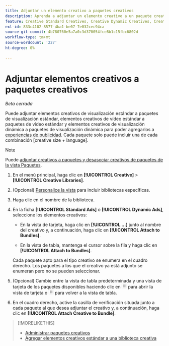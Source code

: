 ```yaml
---
title: Adjuntar un elemento creativo a paquetes creativos
description: Aprenda a adjuntar un elemento creativo a un paquete creativo.
feature: Creative Standard Creatives, Creative Dynamic Creatives, Creative Bundles
exl-id: 833c4102-8577-4ba1-be07-7e032cec94ca
source-git-commit: 4b780760e5a7a0c3d370054fce8b1c15fbc6802d
workflow-type: tm+mt
source-wordcount: '227'
ht-degree: 0%

---
```


# Adjuntar elementos creativos a paquetes creativos

*Beta cerrada*

<!-- Edit all, including the metadata and title, plus the links within TOC and bundle-manage.md, once this feature is available.  -->

Puede adjuntar elementos creativos de visualización estándar a paquetes de visualización estándar, elementos creativos de vídeo estándar a paquetes de vídeo estándar y elementos creativos de visualización dinámica a paquetes de visualización dinámica para poder agregarlos a [experiencias de publicidad](/help/creative/experiences/experience-about.md). Cada paquete solo puede incluir una de cada combinación \[creative size + language\].

<!--
You can also detach a creative from a bundle to remove the association between the two, so that the creative is no longer used for experiences that target the bundle. Detaching a creative from the bundle doesn't delete the creative from the Creatives tab in your creative library.
-->

>[!NOTE]
>
>Puede<!-- also --> [adjuntar creativos a paquetes y desasociar creativos de paquetes de la vista Paquetes](/help/creative/creative-libraries/bundle-manage.md).

<!-- Hide header until second procedure is available (if we add that):

## Attach creatives to creative bundles

-->

1. En el menú principal, haga clic en **[!UICONTROL Creative]** > **[!UICONTROL Creative Libraries]**.

1. (Opcional) [Personalice la vista](/help/creative/introduction/customize-data-views.md) para incluir bibliotecas específicas.

1. Haga clic en el nombre de la biblioteca.

1. En la ficha **[!UICONTROL Standard Ads]** o **[!UICONTROL Dynamic Ads]**, seleccione los elementos creativos:

   * En la vista de tarjeta, haga clic en **[!UICONTROL ...]** junto al nombre del creativo y, a continuación, haga clic en **[!UICONTROL Attach to Bundles]**.

   * En la vista de tabla, mantenga el cursor sobre la fila y haga clic en **[!UICONTROL Attach to Bundles]**.

   Cada paquete apto para el tipo creativo se enumera en el cuadro derecho. Los paquetes a los que el creativo ya está adjunto se enumeran pero no se pueden seleccionar.

1. (Opcional) Cambie entre la vista de tabla predeterminada y una vista de tarjeta de los paquetes disponibles haciendo clic en ![Vista de tarjeta](/help/creative/assets/card-view-button.png "Vista de tarjeta") para abrir la vista de tarjeta o ![Vista de tabla/lista](/help/creative/assets/table-view-button.png "Vista de tabla") para volver a la vista de tabla.

1. En el cuadro derecho, active la casilla de verificación situada junto a cada paquete al que desea adjuntar el creativo y, a continuación, haga clic en **[!UICONTROL Attach Creative to Bundle]**.

<!-- Verify and edit all of the following, including the command names and where they're available -- not in UI yet as of 1/17. I'm not sure what the UI will really look like.

## Detach creatives from a creative bundle

1. In the main menu, click **[!UICONTROL Creative]**3/4> **[!UICONTROL Creative Libraries]**.

1. (Optional) [Customize the view](/help/creative/introduction/customize-data-views.md) to include specific libraries.

1. Click the library name.

1. Click the **[!UICONTROL Standard Ads]** or **[!UICONTROL Dynamic Ads]** tab.

1. Select the creative:

   * In card view, click **[!UICONTROL ...]** next to the creative name, and then click **[!UICONTROL Attach/Detach from Bundle]**.
     
   * In table view, hold the cursor over the row and click **[!UICONTROL Attach/Detach from Bundle]**.

   Each bundle that's eligible for the creative type is listed in the right frame. For bundles to which the creative is already attached, the check box is selected. To detach the creative for a bundle, deselect the check box.

1. In the right frame, deselect the check box next to each bundle from which to remove the creative, and then click **[!UICONTROL Attach Creatives to Bundle]**.

-->

<!-- What this should be like, but I don't think this will be implemented:

1. Select the creative:

   * In card view, click **[!UICONTROL ...]** next to the creative name, and then click **[!UICONTROL Detach from Bundle]**.
     
   * In table view, hold the cursor over the row and click **[!UICONTROL Detach from Bundle]**.

   Each bundle that's eligible for the creative type is listed in the right frame. Bundles to which the creative is already attached are listed but not selectable.

1. In the right frame, select the check box next to each bundle from which to remove the creative, and then click **[!UICONTROL Detach Creatives from Bundle]**.

1. Select the creative:

   * In card view, click **[!UICONTROL ...]** next to the creative name, and then click **[!UICONTROL Detach from Bundle]**.
     
   * In table view, hold the cursor over the row and click **[!UICONTROL Detach from Bundle]**.

   Each bundle that's eligible for the creative type is listed in the right frame. Bundles to which the creative is already attached are listed but not selectable.

1. In the right frame, select the check box next to each bundle from which to remove the creative, and then click **[!UICONTROL Detach Creatives from Bundle]**.

-->

>[!MORELIKETHIS]
>
>* [Administrar paquetes creativos](/help/creative/creative-libraries/bundle-manage.md)
>* [Agregar elementos creativos estándar a una biblioteca creativa](creative-add-standard.md)
